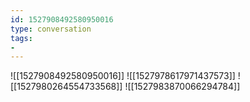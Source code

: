 ```yaml
---
id: 1527908492580950016
type: conversation
tags:
- 
---
```

![[1527908492580950016]]
![[1527978617971437573]]
![[1527980264554733568]]
![[1527983870066294784]]

